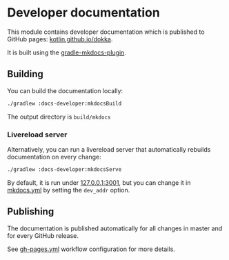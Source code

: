 # Developer documentation

This module contains developer documentation which is published to GitHub pages: 
[kotlin.github.io/dokka](https://kotlin.github.io/dokka/).

It is built using the [gradle-mkdocs-plugin](https://github.com/xvik/gradle-mkdocs-plugin).

## Building

You can build the documentation locally:

```Bash
./gradlew :docs-developer:mkdocsBuild
```

The output directory is `build/mkdocs`

### Livereload server

Alternatively, you can run a livereload server that automatically rebuilds documentation on every change:

```Bash
./gradlew :docs-developer:mkdocsServe
```

By default, it is run under [127.0.0.1:3001](http://127.0.0.1:3001/), but you can change it in 
[mkdocs.yml](src/doc/mkdocs.yml) by setting the `dev_addr` option.

## Publishing

The documentation is published automatically for all changes in master and for every GitHub release.

See [gh-pages.yml](../.github/workflows/gh-pages-deploy-dev-docs.yml) workflow configuration for more details.
